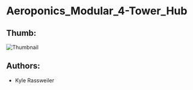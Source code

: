 # Aeroponics_Modular_4-Tower_Hub

## Thumb:

![Thumbnail](/Thumb.png?raw=true "FreeCAD view of part")

## Authors:

- Kyle Rassweiler